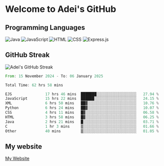 # Welcome to Adei's GitHub

## Programming Languages
![Java](https://img.shields.io/badge/Java-007396?style=flat-square&logo=java&logoColor=white)
![JavaScript](https://img.shields.io/badge/JavaScript-F7DF1E?style=flat-square&logo=javascript&logoColor=black)
![HTML](https://img.shields.io/badge/HTML-E34F26?style=flat-square&logo=html5&logoColor=white)
![CSS](https://img.shields.io/badge/CSS-1572B6?style=flat-square&logo=css3&logoColor=white)
![Express.js](https://img.shields.io/badge/Express.js-000000?style=flat-square&logo=express&logoColor=white)


## GitHub Streak
![Adei's GitHub Streak](https://github-readme-streak-stats.herokuapp.com/?user=AdeiTamayo&hide_border=true)

<!--START_SECTION:waka-->

```rust
From: 15 November 2024 - To: 06 January 2025

Total Time: 62 hrs 58 mins

EJS               17 hrs 46 mins  ███████░░░░░░░░░░░░░░░░░░   27.94 %
JavaScript        15 hrs 22 mins  ██████░░░░░░░░░░░░░░░░░░░   24.15 %
XML               6 hrs 50 mins   ██▓░░░░░░░░░░░░░░░░░░░░░░   10.76 %
Python            6 hrs 24 mins   ██▓░░░░░░░░░░░░░░░░░░░░░░   10.07 %
CSS               4 hrs 11 mins   █▓░░░░░░░░░░░░░░░░░░░░░░░   06.58 %
HTML              3 hrs 58 mins   █▓░░░░░░░░░░░░░░░░░░░░░░░   06.25 %
Java              2 hrs 21 mins   █░░░░░░░░░░░░░░░░░░░░░░░░   03.71 %
C                 1 hr 3 mins     ▒░░░░░░░░░░░░░░░░░░░░░░░░   01.66 %
Other             40 mins         ▒░░░░░░░░░░░░░░░░░░░░░░░░   01.05 %
```

<!--END_SECTION:waka-->

## My website
[My Website](https://adei.eus)


